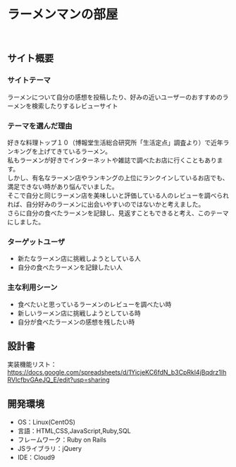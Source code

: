 # ラーメンマンの部屋
​
## サイト概要
### サイトテーマ
<!--何を『目的』とし、どのような『分類』なのかを簡潔に書く-->
ラーメンについて自分の感想を投稿したり、好みの近いユーザーのおすすめのラーメンを検索したりするレビューサイト
​
### テーマを選んだ理由
<!--なぜこのようなテーマにしたかを説明する-->
好きな料理トップ１０（博報堂生活総合研究所「生活定点」調査より）で近年ランキングを上げてきているラーメン。<br>
私もラーメンが好きでインターネットや雑誌で調べたお店に行くこともあります。<br>
しかし、有名なラーメン店やランキングの上位にランクインしているお店でも、満足できない時があり悩んでいました。<br>
そこで自分と同じラーメン店を美味しいと評価している人のレビューを調べられれば、自分好みのラーメンに出会いやすいのではないかと考えました。<br>
さらに自分の食べたラーメンを記録し、見返すこともできると考え、このテーマにしました。
​
### ターゲットユーザ
<!--誰に使ってもらうかを具体的に記載する-->
- 新たなラーメン店に挑戦しようとしている人
- 自分の食べたラーメンを記録したい人

### 主な利用シーン
<!--どのような時に使うのかの状況を記載すること-->
- 食べたいと思っているラーメンのレビューを調べたい時
- 新しいラーメン店に挑戦しようとしている時
- 自分が食べたラーメンの感想を残したい時

## 設計書
<!--テーマを設定・提出する時点では不要です-->
実装機能リスト：https://docs.google.com/spreadsheets/d/1YicjeKC6fdN_b3CpRkl4jBqdrz1IhRVlcfbvGAeJQ_E/edit?usp=sharing
​
## 開発環境
- OS：Linux(CentOS)
- 言語：HTML,CSS,JavaScript,Ruby,SQL
- フレームワーク：Ruby on Rails
- JSライブラリ：jQuery
- IDE：Cloud9
